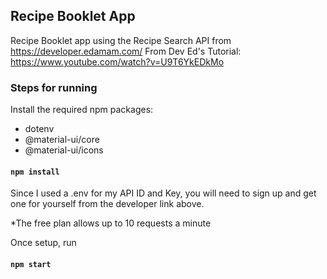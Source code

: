 ## Recipe Booklet App

Recipe Booklet app using the Recipe Search API from https://developer.edamam.com/
From Dev Ed's Tutorial: https://www.youtube.com/watch?v=U9T6YkEDkMo

### Steps for running

Install the required npm packages:
- dotenv
- @material-ui/core
- @material-ui/icons

#### `npm install`

Since I used a .env for my API ID and Key, you will need to sign up 
and get one for yourself from the developer link above.

*The free plan allows up to 10 requests a minute

Once setup, run

#### `npm start`
